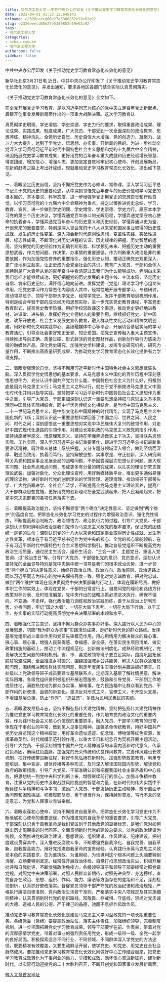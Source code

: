 ```yaml
---
title: 哈尔滨工程大学->中共中央办公厅印发《关于推动党史学习教育常态化长效化的意见》 | hrbeu.com.cn
date: 2022-04-01 01:23:12.648143
urlname: e2326eeecd08e27e5380852e19e62a92
slug: e2326eeecd08e27e5380852e19e62a92
tags: 
- 哈尔滨工程大学
categories:
- hrbeu.com.cn
- 哈尔滨工程大学
authorbox: false
sidebar: false
---
```

中共中央办公厅印发《关于推动党史学习教育常态化长效化的意见》

新华社北京3月21日电 近日，中共中央办公厅印发了《关于推动党史学习教育常态化长效化的意见》，并发出通知，要求各地区各部门结合实际认真贯彻落实。

《关于推动党史学习教育常态化长效化的意见》全文如下。

在全党开展党史学习教育，是以习近平同志为核心的党中央立足百年党史新起点、着眼开创事业发展新局面作出的一项重大战略决策。这次学习教育认
<!--more-->
真贯彻学史明理、学史增信、学史崇德、学史力行的要求，取得重要政治成果、理论成果、实践成果、制度成果，广大党员、干部受到一次全面深刻的政治教育、思想淬炼、精神洗礼，全党历史自觉、历史自信大大增强，党的创造力、凝聚力、战斗力大大提升，达到了学党史、悟思想、办实事、开新局的目的。为进一步推动全党深入学习贯彻习近平新时代中国特色社会主义思想和党的十九届六中全会精神，巩固拓展党史学习教育成果，更好用党的百年奋斗重大成就和历史经验增长智慧、增进团结、增加信心、增强斗志，更加坚定自觉地牢记初心使命、开创发展新局，在新的赶考之路上考出好成绩，现就推动党史学习教育常态化长效化，提出如下意见。

一、着眼坚定历史自信，坚持不懈把党史作为必修课、常修课。深入学习习近平总书记关于党的历史的重要论述，从中深刻领悟党百年奋斗的历史价值和学习党史的根本目的、基本要求、科学态度，进一步增强学党史用党史的思想自觉和行动自觉。以学习贯彻党的十九届六中全会精神为重点，持之以恒推进党史总结、学习、教育、宣传，进一步做到学史明理、学史增信、学史崇德、学史力行。原原本本学习党的第三个历史决议，学懂弄通党百年奋斗的光辉历程，学懂弄通党坚守初心使命的执着奋斗，学懂弄通党百年奋斗的历史意义和历史经验，学懂弄通以史为鉴、开创未来的重要要求，特别是深入领会党的十八大以来党和国家事业取得的历史性成就、发生的历史性变革，深入领会新时代原创性思想、变革性实践、突破性进展、标志性成果，不断深化对历史进程的认识、历史规律的把握、历史智慧的运用。坚持把党的历史经验作为正确判断形势、科学预见未来、把握历史主动的重要思想武器，作为想问题、作决策、办事情的重要遵循，作为判断重大政治是非的重要依据，作为加强党性修养的重要指引。强化历史认知，推动正确党史观更深入、更广泛地树立起来，让正史成为全党全社会的共识，教育广大党员、干部和全体人民特别是广大青年从党的百年奋斗中看清楚过去我们为什么能够成功、弄明白未来我们怎样才能继续成功，更好把握党的历史发展的主题主线、主流本质，坚定历史自信、筑牢历史记忆，满怀信心地向前进。发挥党委（党组）理论学习中心组龙头作用，把党史学习作为常态化内容纳入其中，经常性地开展专题学习、专题研讨，推动领导班子、领导干部带头学党史、经常学党史。发挥干部教育培训机制作用，特别是结合年轻干部的成长经历和思想实际，进一步充实党史教育课程，丰富党史教育形式，提高党史教学质量。用好学校思政课这个渠道，推动党史更好地进教材、进课堂、进头脑，发挥好党史立德树人的重要作用。继续抓好党史、新中国史、改革开放史、社会主义发展史宣传教育，融入群众性文化活动和精神文明创建，用好新时代文明实践中心、县级融媒体中心等平台，开展切合基层实际的学习教育活动，引导全社会更好知史爱党、知史爱国。把党史宣传融入重大主题宣传，持续推出导向正确、质量过硬、形式鲜活的党史题材作品，创新创作吸引力感染力强的融媒体产品。深化党史研究，加强党史学科建设，发挥专业研究机构、研究力量作用，不断推出高质量研究成果，为推动党史学习教育常态化长效化提供有力学理支撑。

二、着眼增强理论自觉，坚持不懈用习近平新时代中国特色社会主义思想武装头脑。深入贯彻学党史悟思想的基本要求，从马克思主义中国化的百年历程中深刻感悟思想伟力，充分认识中国共产党为什么能、中国特色社会主义为什么好，归根到底是因为马克思主义行；马克思主义之所以行，就在于党不断推进马克思主义中国化时代化并用以指导实践。坚持把学习习近平新时代中国特色社会主义思想作为重中之重，引导广大党员、干部更加深刻认识这一重要思想坚持把马克思主义基本原理同中国具体实际相结合、同中华优秀传统文化相结合，是当代中国马克思主义、二十一世纪马克思主义，是中华文化和中国精神的时代精华，实现了马克思主义中国化新的飞跃；深刻认识这一重要思想科学回答了中国之问、世界之问、人民之问、时代之问；深刻感悟这一重要思想对实现中华民族伟大复兴的统领作用，对走好中国式现代化道路的引领作用，对建设长期执政的马克思主义政党的指引作用。坚持读原著学原文、悟原理知原义，坚持在学懂弄通做实上下功夫，坚持联系思想实际、工作实际，深入学习习近平总书记重要著作，跟进学习习近平总书记最新重要讲话精神，既注重从总体上系统把握，又分专题分领域深入领会，做到至信而深厚、融通而致用、执着而笃行。坚持解放思想、实事求是、守正创新，深入研究阐释关系党和国家事业发展全局的战略问题，不断回答深层次思想认识问题、重大现实问题、社会热点难点问题，形成更多有分量的研究成果，以扎实的理论研究支撑理论武装。加强对象化、分众化理论宣传，用好新媒体新平台，推出更多通俗易懂的理论读物，讲好新时代党的创新理论的学理哲理、道理情理。推动领导干部带头学、广大党员跟进学、全社会广泛学，不断提高全党马克思主义理论素养，提高广大干部群众思想觉悟，更好用党的创新理论把全党武装起来、把人民凝聚起来，把党中央决策部署的各项任务落实下去。

三、着眼提高政治能力，坚持不懈领悟“两个确立”决定性意义、坚定做到“两个维护”的高度自觉。把常态化长效化学习党史的过程作为增强政治意识、强化党性锻炼，不断提高政治判断力、政治领悟力、政治执行力的过程，引导广大党员、干部深刻认识旗帜鲜明讲政治是我们党作为马克思主义政党的根本要求，保证党的团结统一是党的生命；深刻认识党的十八大以来党和国家事业取得历史性成就、发生历史性变革，根本在于有习近平总书记作为党中央的核心、全党的核心掌舵领航，在于有习近平新时代中国特色社会主义思想科学指引。推动各级党组织不断提高党内政治生活质量，通过民主生活会、组织生活会、“三会一课”、主题党日、重温入党誓词、过“政治生日”等，引导广大党员、干部强化党的意识、党员意识，深刻认识坚持党的全面领导特别是党中央集中统一领导是我们的根本政治优势，进一步领悟“两个确立”的决定性意义，始终在政治立场、政治方向、政治原则、政治道路上同以习近平同志为核心的党中央保持高度一致。强化对党忠诚教育，把对党忠诚、做到“两个维护”体现在坚决贯彻党中央决策部署的行动上，体现在履职尽责、做好本职工作的实效上，体现在党员、干部的日常言行上，自觉同党的理论和路线方针政策对标对表、及时校准偏差，党中央作出的战略决策必须坚决执行，确保不偏向、不变通、不走样。强化政治能力训练和政治实践历练，善于从政治上研判形势、分析问题，牢记“国之大者”，一切在大局下思考、一切在大局下行动，以干工作、办实事的实际行动提高贯彻党中央决策部署的本领和水平。

四、着眼强化宗旨意识，坚持不懈为群众办实事办好事。深入践行以人民为中心的发展思想，巩固“我为群众办实事”实践活动成果，走好新时代党的群众路线。发挥基层党组织战斗堡垒作用和党员先锋模范作用，用心用情用力解决群众的操心事、揪心事、烦心事，增强人民获得感、幸福感、安全感。在落实民生项目清单、做实政策措施的基础上，推动工作流程规范化、创新做法制度化、成熟经验机制化，完善解决民生问题的体制机制。省、市、县党政领导班子要立足实际，围绕巩固拓展脱贫攻坚成果、全面推进乡村振兴，围绕加强城乡公共服务、解决人民群众急难愁盼问题，围绕解决困难群体实际问题，制定年度民生实事计划并跟进抓好落实。县处级以上党政领导班子成员要建立基层联系点，定期深入基层了解社情民意、解决实际困难。各级党组织要积极组织开展志愿服务，鼓励和引导党员、干部到工作地或居住地，满腔热忱地为群众办实事、解难事，在为民造福中让群众看到党员、干部作风的新改进、面貌的新变化。坚决反对形式主义、官僚主义，不开空头支票，不增加基层负担，防止“作秀”、“造盆景”，多做为民利民惠民的实绩。

五、着眼激发昂扬斗志，坚持不懈弘扬伟大建党精神。坚持把弘扬伟大建党精神作为推进党史学习教育常态化长效化的重要任务，作为培育党内政治文化的重要内容，作为践行社会主义核心价值观的重要抓手，融入党员、干部学习教育的日常，体现在干事创业的平常，做到见人见事见精神。加强革命传统教育，用好中国共产党历史展览馆这个精神殿堂，用好革命遗址遗迹、纪念馆、博物馆等红色资源，发挥革命英烈、时代楷模示范引领作用，以重大节日和纪念日为契机开展主题活动，引导广大党员、干部深刻领悟中国共产党人精神谱系的丰富内涵和时代意义，传承红色基因，赓续红色血脉。加强党的光荣传统和优良作风教育，完善作风建设长效机制，把好传统带进新征程，将好作风弘扬在新时代。加强形势政策教育，利用专题培训、集中宣讲、媒体传播等多种形式，及时深入解读国际国内形势，解读党和政府的政策措施，引导广大党员、干部准确认识和把握我国社会主要矛盾和中心任务，把思想统一到党中央科学判断上来，增强继续前行的信心。加强斗争精神教育，注重从党的历史中汲取战胜风险挑战的智慧和力量，在新时代的伟大实践中不断锤炼斗争精神和斗争本领，激励广大党员、干部发扬历史主动精神，敢于直面矛盾问题和困难挑战，积极履职尽责、勇于担当作为，保持踔厉奋发、笃行不怠的坚定意志，为党和人民事业赤诚奉献。

六、着眼永葆初心使命，坚持不懈推进自我革命。把常态化长效化学习党史作为不断砥砺初心使命的重要途径，作为推进党的自我革命的重要要求，引导广大党员、干部深刻认识勇于自我革命是我们党区别于其他政党的显著标志，是我们党对如何跳出历史周期率的时代回答。全面贯彻新时代党的建设总要求，以党的政治建设为统领，全面推进党的政治建设、思想建设、组织建设、作风建设、纪律建设，把制度建设贯穿其中，深入推进反腐败斗争，不断增强党自我净化、自我完善、自我革新、自我提高能力。用好党推进自我革命的宝贵经验，认真践行永葆马克思主义政党本色的实践要求，在为谁执政、为谁用权、为谁谋利这个根本问题上头脑要特别清醒、立场要特别坚定。经常性开展政治体检，自觉打扫思想政治灰尘，积极开展批评和自我批评，不断增强政治免疫力。各级领导班子和领导干部要经常对照党章党规，对照党中央决策部署，对照人民群众新期待，对照先进典型、身边榜样，查找自身在政治、思想、组织、作风、能力、廉洁等方面存在的差距和不足，深刻检视剖析，认真抓好整改落实。督促党员领导干部严守党的政治纪律和政治规矩，严格执行廉洁自律准则、党内政治生活若干准则，严格落实中央八项规定及其实施细则精神，认真贯彻新时代党的组织路线，知敬畏、存戒惧、守底线，崇尚对党忠诚的大德、造福人民的公德、严于律己的品德，驰而不息抓作风改作风。

推动党史学习教育常态化长效化是建设马克思主义学习型政党的一项长期重要任务。各级党委（党组）要提高政治站位，落实主体责任，加强组织领导，完善制度机制，进一步巩固拓展党史学习教育成果。领导干部要学在前、作表率，带着对党的深厚感情学党史，带着对事业的强烈责任用党史，形成一级带一级、全党一起学的良好局面。积极探索适合不同行业、不同领域、不同群体深入学党史的方法途径，既要精准有效覆盖，又要生动鲜活开展，使学党史、知党史、用党史在全社会蔚然成风。要把推动党史学习教育常态化长效化同做好中心工作结合起来，把党史学习教育成效转化为干事创业的动力、举措和成效，满怀信心奋进新征程、建功新时代，以实际行动迎接党的二十大胜利召开，不断开创党和国家事业发展新局面。



[转入文章首发地址](http://gongxue.cn/info/1141/70000.htm)